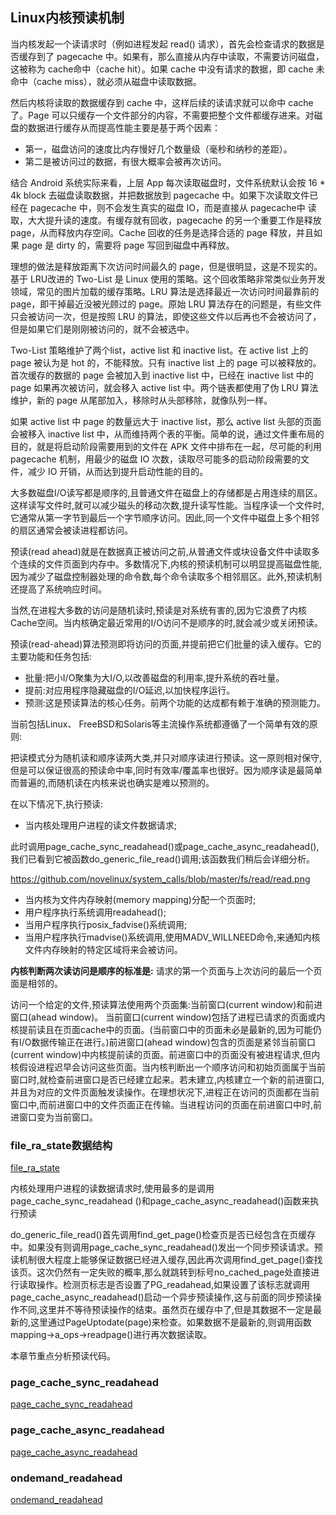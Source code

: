 ## Linux内核预读机制

当内核发起一个读请求时（例如进程发起 read() 请求），首先会检查请求的数据是否缓存到了 pagecache 中。如果有，那么直接从内存中读取，不需要访问磁盘，这被称为 cache命中（cache hit）。如果 cache 中没有请求的数据，即 cache 未命中（cache miss），就必须从磁盘中读取数据。

然后内核将读取的数据缓存到 cache 中，这样后续的读请求就可以命中 cache 了。Page 可以只缓存一个文件部分的内容，不需要把整个文件都缓存进来。对磁盘的数据进行缓存从而提高性能主要是基于两个因素：

*  第一，磁盘访问的速度比内存慢好几个数量级（毫秒和纳秒的差距）。
*  第二是被访问过的数据，有很大概率会被再次访问。

结合 Android 系统实际来看，上层 App 每次读取磁盘时，文件系统默认会按 16 * 4k block 去磁盘读取数据，并把数据放到 pagecache 中。如果下次读取文件已经在 pagecache 中，则不会发生真实的磁盘 IO，而是直接从 pagecache中 读取，大大提升读的速度。有缓存就有回收，pagecache 的另一个重要工作是释放 page，从而释放内存空间。Cache 回收的任务是选择合适的 page 释放，并且如果 page 是 dirty 的，需要将 page 写回到磁盘中再释放。

理想的做法是释放距离下次访问时间最久的 page，但是很明显，这是不现实的。基于 LRU改进的 Two-List 是 Linux 使用的策略。这个回收策略非常类似业务开发领域，常见的图片加载的缓存策略。LRU 算法是选择最近一次访问时间最靠前的 page，即干掉最近没被光顾过的 page。原始 LRU 算法存在的问题是，有些文件只会被访问一次，但是按照 LRU 的算法，即使这些文件以后再也不会被访问了，但是如果它们是刚刚被访问的，就不会被选中。

Two-List 策略维护了两个list，active list 和 inactive list。在 active list 上的 page 被认为是 hot 的，不能释放。只有 inactive list 上的 page 可以被释放的。首次缓存的数据的 page 会被加入到 inactive list 中，已经在 inactive list 中的 page 如果再次被访问，就会移入 active list 中。两个链表都使用了伪 LRU 算法维护，新的 page 从尾部加入，移除时从头部移除，就像队列一样。

如果 active list 中 page 的数量远大于 inactive list，那么 active list 头部的页面会被移入 inactive list 中，从而维持两个表的平衡。简单的说，通过文件重布局的目的，就是将启动阶段需要用到的文件在 APK 文件中排布在一起，尽可能的利用 pagecache 机制，用最少的磁盘 IO 次数，读取尽可能多的启动阶段需要的文件，减少 IO 开销，从而达到提升启动性能的目的。


大多数磁盘I/O读写都是顺序的,且普通文件在磁盘上的存储都是占用连续的扇区。这样读写文件时,就可以减少磁头的移动次数,提升读写性能。当程序读一个文件时,它通常从第一字节到最后一个字节顺序访问。因此,同一个文件中磁盘上多个相邻的扇区通常会被读进程都访问。

预读(read ahead)就是在数据真正被访问之前,从普通文件或块设备文件中读取多个连续的文件页面到内存中。多数情况下,内核的预读机制可以明显提高磁盘性能,因为减少了磁盘控制器处理的命令数,每个命令读取多个相邻扇区。此外,预读机制还提高了系统响应时间。

当然,在进程大多数的访问是随机读时,预读是对系统有害的,因为它浪费了内核Cache空间。当内核确定最近常用的I/O访问不是顺序的时,就会减少或关闭预读。

预读(read-ahead)算法预测即将访问的页面,并提前把它们批量的读入缓存。它的主要功能和任务包括:

* 批量:把小I/O聚集为大I/O,以改善磁盘的利用率,提升系统的吞吐量。
* 提前:对应用程序隐藏磁盘的I/O延迟,以加快程序运行。
* 预测:这是预读算法的核心任务。前两个功能的达成都有赖于准确的预测能力。

当前包括Linux、 FreeBSD和Solaris等主流操作系统都遵循了一个简单有效的原则:

把读模式分为随机读和顺序读两大类,并只对顺序读进行预读。这一原则相对保守,但是可以保证很高的预读命中率,同时有效率/覆盖率也很好。因为顺序读是最简单而普遍的,而随机读在内核来说也确实是难以预测的。

在以下情况下,执行预读:

* 当内核处理用户进程的读文件数据请求;

此时调用page_cache_sync_readahead()或page_cache_async_readahead(),我们已看到它被函数do_generic_file_read()调用;该函数我们稍后会详细分析。

https://github.com/novelinux/system_calls/blob/master/fs/read/read.png

* 当内核为文件内存映射(memory mapping)分配一个页面时;
* 用户程序执行系统调用readahead();
* 当用户程序执行posix_fadvise()系统调用;
* 当用户程序执行madvise()系统调用,使用MADV_WILLNEED命令,来通知内核文件内存映射的特定区域将来会被访问。

**内核判断两次读访问是顺序的标准是:** 请求的第一个页面与上次访问的最后一个页面是相邻的。

访问一个给定的文件,预读算法使用两个页面集:当前窗口(current window)和前进窗口(ahead window)。
当前窗口(current window)包括了进程已请求的页面或内核提前读且在页面cache中的页面。(当前窗口中的页面未必是最新的,因为可能仍有I/O数据传输正在进行。)前进窗口(ahead window)包含的页面是紧邻当前窗口(current window)中内核提前读的页面。前进窗口中的页面没有被进程请求,但内核假设进程迟早会访问这些页面。当内核判断出一个顺序访问和初始页面属于当前窗口时,就检查前进窗口是否已经建立起来。若未建立,内核建立一个新的前进窗口,并且为对应的文件页面触发读操作。在理想状况下,进程正在访问的页面都在当前窗口中,而前进窗口中的文件页面正在传输。当进程访问的页面在前进窗口中时,前进窗口变为当前窗口。

### file_ra_state数据结构

[file_ra_state](../../include/linux/fs.h/struct_file_ra_state.md)

内核处理用户进程的读数据请求时,使用最多的是调用page_cache_sync_readahead
()和page_cache_async_readahead()函数来执行预读

do_generic_file_read()首先调用find_get_page()检查页是否已经包含在页缓存中。如果没有则调用page_cache_sync_readahead()发出一个同步预读请求。预读机制很大程度上能够保证数据已经进入缓存,因此再次调用find_get_page()查找该页。这次仍然有一定失败的概率,那么就跳转到标号no_cached_page处直接进行读取操作。检测页标志是否设置了PG_readahead,如果设置了该标志就调用page_cache_async_readahead()启动一个异步预读操作,这与前面的同步预读操作不同,这里并不等待预读操作的结束。虽然页在缓存中了,但是其数据不一定是最新的,这里通过PageUptodate(page)来检查。如果数据不是最新的,则调用函数mapping->a_ops->readpage()进行再次数据读取。

本章节重点分析预读代码。

### page_cache_sync_readahead

[page_cache_sync_readahead](./page_cache_sync_readahead.md)

### page_cache_async_readahead

[page_cache_async_readahead](./page_cache_async_readahead.md)

### ondemand_readahead

[ondemand_readahead](./ondemand_readahead.md)